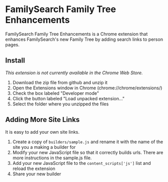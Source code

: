 FamilySearch Family Tree Enhancements
=====================================

FamilySearch Family Tree Enhancements is a Chrome extension that enhances FamilySearch's new Family Tree by adding search links to person pages.

Install
-------

*This extension is not currently available in the Chrome Web Store.*

1. Download the zip file from github and unzip it
1. Open the Extensions window in Chrome (chrome://chrome/extensions/)
1. Check the box labeled "Developer mode"
1. Click the button labeled "Load unpacked extension..." 
1. Select the folder where you unzipped the files

Adding More Site Links
----------------------

It is easy to add your own site links.

1. Create a copy of `builders/sample.js` and rename it with the name of the site you a making a builder for
1. Modify your new JavaScript file so that it correctly builds urls. There are more instructions in the sample.js file.
1. Add your new JavaScript file to the `content_scripts['js']` list and reload the extension
1. Share your new builder